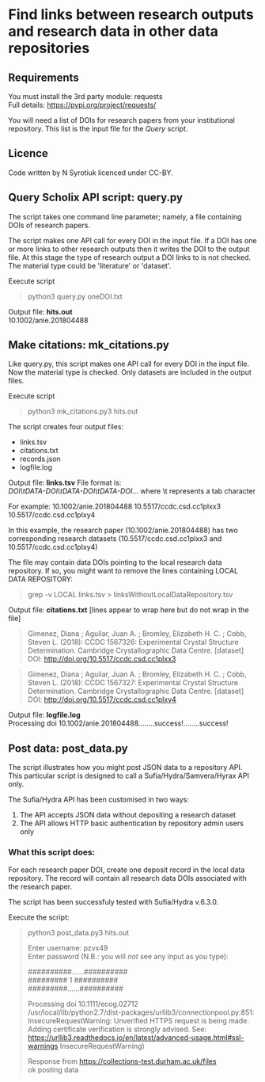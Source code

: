 # Find links between research outputs and research data in other data repositories

## Requirements
You must install the 3rd party module: requests  
Full details: https://pypi.org/project/requests/

You will need a list of DOIs for research papers from your institutional repository.
This list is the input file for the *Query* script.

## Licence
Code written by N Syrotiuk licenced under CC-BY.

## Query Scholix API script: **query.py**
The script takes one command line parameter; namely, a file containing DOIs of research papers.

The script makes one API call for every DOI in the input file.  If a DOI has one or more links to other research outputs then it writes the DOI to the output file.  At this stage the type of research output a DOI links to is not checked.  The material type could be 'literature' or 'dataset'.

Execute script
> python3 query.py oneDOI.txt

Output file: **hits.out**  
10.1002/anie.201804488<br>


## Make citations: **mk_citations.py**
Like query.py, this script makes one API call for every DOI in the input file.  Now the material type is checked.  Only datasets are included in the output files.

Execute script
> python3 mk_citations.py3 hits.out

The script creates four output files:
- links.tsv
- citations.txt
- records.json
- logfile.log

Output file: **links.tsv**
File format is:  
*DOI\tDATA-DOI\tDATA-DOI\tDATA-DOI...* where \t represents a tab character

For example:
10.1002/anie.201804488	10.5517/ccdc.csd.cc1plxx3	10.5517/ccdc.csd.cc1plxy4

In this example, the research paper (10.1002/anie.201804488) has two corresponding research datasets (10.5517/ccdc.csd.cc1plxx3 and 10.5517/ccdc.csd.cc1plxy4)

The file may contain data DOIs pointing to the local research data repository.  If so, you might want to remove the lines containing LOCAL DATA REPOSITORY:
>grep -v LOCAL links.tsv > linksWithoutLocalDataRepository.tsv


Output file: **citations.txt**  [lines appear to wrap here but do not wrap in the file]

>Gimenez, Diana ; Aguilar, Juan A. ; Bromley, Elizabeth H. C. ; Cobb, Steven L.  (2018):  CCDC 1567326: Experimental Crystal Structure Determination.  Cambridge Crystallographic Data Centre.  [dataset]  DOI: http://doi.org/10.5517/ccdc.csd.cc1plxx3

>Gimenez, Diana ; Aguilar, Juan A. ; Bromley, Elizabeth H. C. ; Cobb, Steven L.  (2018):  CCDC 1567327: Experimental Crystal Structure Determination.  Cambridge Crystallographic Data Centre.  [dataset]  DOI: http://doi.org/10.5517/ccdc.csd.cc1plxy4


Output file: **logfile.log**  
Processing doi 10.1002/anie.201804488........success!........success!


## Post data: post_data.py
The script illustrates how you might post JSON data to a repository API.  This particular script is designed to call a Sufia/Hydra/Samvera/Hyrax API only.

The Sufia/Hydra API has been customised in two ways:
1. The API accepts JSON data without depositing a research dataset
2. The API allows HTTP basic authentication by repository admin users only

### What this script does:
For each research paper DOI, create one deposit record in the local data repository.  The record will contain all research data DOIs associated with the research paper.

The script has been successfuly tested with Sufia/Hydra v.6.3.0.

Execute the script:
> python3 post_data.py3 hits.out  
>  
> Enter username: pzvx49  
> Enter password (N.B.: you will *not* see any input as you type):   
>  
> ##########......##########  
> #########  1  ##########  
> #########......##########  
>  
>  Processing doi 10.1111/ecog.02712  
>  /usr/local/lib/python2.7/dist-packages/urllib3/connectionpool.py:851: InsecureRequestWarning: Unverified HTTPS request is being made. Adding certificate verification is strongly advised. See: https://urllib3.readthedocs.io/en/latest/advanced-usage.html#ssl-warnings InsecureRequestWarning)  
>  
>  Response from https://collections-test.durham.ac.uk/files  
>  ok posting data  


